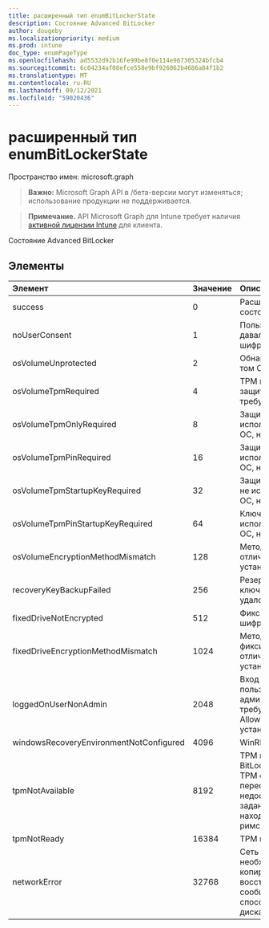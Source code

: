 ```yaml
---
title: расширенный тип enumBitLockerState
description: Состояние Advanced BitLocker
author: dougeby
ms.localizationpriority: medium
ms.prod: intune
doc_type: enumPageType
ms.openlocfilehash: ad5532d92b16fe99be8f0e114e967305324bfcb4
ms.sourcegitcommit: 6c04234af08efce558e9bf926062b4686a84f1b2
ms.translationtype: MT
ms.contentlocale: ru-RU
ms.lasthandoff: 09/12/2021
ms.locfileid: "59020436"
---
```

# <a name="advancedbitlockerstate-enum-type"></a>расширенный тип enumBitLockerState

Пространство имен: microsoft.graph

> **Важно:** Microsoft Graph API в /бета-версии могут изменяться; использование продукции не поддерживается.

> **Примечание.** API Microsoft Graph для Intune требует наличия [активной лицензии Intune](https://go.microsoft.com/fwlink/?linkid=839381) для клиента.

Состояние Advanced BitLocker

## <a name="members"></a>Элементы
|Элемент|Значение|Описание|
|:---|:---|:---|
|success|0|Расширенный успех состояния BitLocker|
|noUserConsent|1|Пользователь никогда не давал согласия на шифрование|
|osVolumeUnprotected|2|Обнаружен незащищаемый том ОС|
|osVolumeTpmRequired|4 |TPM не используется для защиты тома ОС, но требуется политикой|
|osVolumeTpmOnlyRequired|8 |Защита TPM только не используется для объема ОС, но требуется политикой|
|osVolumeTpmPinRequired|16 |Защита TPM+PIN не используется для объема ОС, но требуется политикой|
|osVolumeTpmStartupKeyRequired|32|Защита ключа TPM+Startup, не используемая для объема ОС, но требуется политикой|
|osVolumeTpmPinStartupKeyRequired|64|Ключ TPM+PIN+Startup, не используемый для объема ОС, но требуется политикой|
|osVolumeEncryptionMethodMismatch|128|Метод шифрования тома ОС отличается от метода, установленного политикой|
|recoveryKeyBackupFailed|256|Резервное копирование ключа восстановления не удалось|
|fixedDriveNotEncrypted|512|Фиксированный диск не шифруется|
|fixedDriveEncryptionMethodMismatch|1024|Метод шифрования фиксированного диска отличается от метода, установленного политикой|
|loggedOnUserNonAdmin|2048|Вход в систему пользователя не является администратором. Для этого требуется политика AllowStandardUserEncryption, установленная до 1|
|windowsRecoveryEnvironmentNotConfigured|4096|WinRE не настроен|
|tpmNotAvailable|8192|TPM не доступен для BitLocker. Это означает, что TPM отсутствует, или переопределение недоступного реестра TPM задано или осмий хост находится на портативном/римском диске.|
|tpmNotReady|16384|TPM не готова для BitLocker|
|networkError|32768|Сеть недоступна. Это необходимо для резервного копирования ключа восстановления. Это сообщается для устройств, способных шифрование диска|



